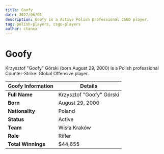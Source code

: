```yaml
---
title: Goofy
date: 2022/06/01
description: Goofy is a Active Polish professional CSGO player.
tag: polish-players, csgo-players
author: ctanxx
---
```


# Goofy

Krzysztof "Goofy" Górski (born August 29, 2000) is a Polish professional Counter-Strike: Global Offensive player.

| **Goofy Information** | **Details**             |
| -------------------- | ------------------------ |
| **Full Name**        | Krzysztof "Goofy" Górski |
| **Born**             | August 29, 2000          |
| **Nationality**      | Poland                   |
| **Status**           | Active                   |
| **Team**             | Wisła Kraków             |
| **Role**             | Rifler                   |
| **Total Winnings**   | $44,655                  |
